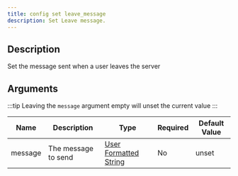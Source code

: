 ```yaml
---
title: config set leave_message
description: Set Leave message.
---
```


## Description

Set the message sent when a user leaves the server

## Arguments

:::tip
Leaving the `message` argument empty will unset the current value
:::

| Name    | Description         | Type                                                      | Required | Default Value |
| ------- | ------------------- | --------------------------------------------------------- | -------- | ------------- |
| message | The message to send | [User Formatted String](/reference/user_formatted_string) | No       | unset         |
